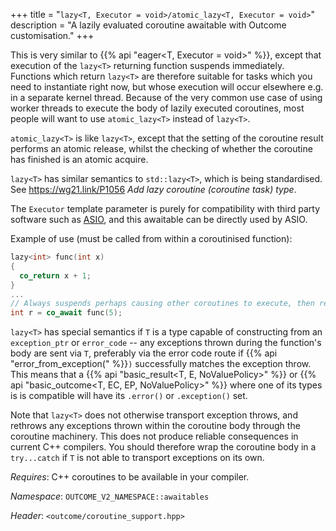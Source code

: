 +++
title = "`lazy<T, Executor = void>/atomic_lazy<T, Executor = void>`"
description = "A lazily evaluated coroutine awaitable with Outcome customisation."
+++

This is very similar to {{% api "eager<T, Executor = void>" %}}, except that execution of the
`lazy<T>` returning function suspends immediately. Functions which return `lazy<T>`
are therefore suitable for tasks which you need to instantiate right now, but whose
execution will occur elsewhere e.g. in a separate kernel thread. Because of the very
common use case of using worker threads to execute the body of lazily executed
coroutines, most people will want to use `atomic_lazy<T>` instead of `lazy<T>`.

`atomic_lazy<T>` is like `lazy<T>`, except that the setting of the coroutine result
performs an atomic release, whilst the checking of whether the coroutine has finished
is an atomic acquire.

`lazy<T>` has similar semantics to `std::lazy<T>`, which is being standardised. See
https://wg21.link/P1056 *Add lazy coroutine (coroutine task) type*.

The `Executor` template parameter is purely for compatibility with third party software
such as [ASIO](https://think-async.com/Asio/), and this awaitable can be directly used
by ASIO.

Example of use (must be called from within a coroutinised function):

```c++
lazy<int> func(int x)
{
  co_return x + 1;
}
...
// Always suspends perhaps causing other coroutines to execute, then resumes.
int r = co_await func(5);
```

`lazy<T>` has special semantics if `T` is a type capable of constructing from
an `exception_ptr` or `error_code` -- any exceptions thrown during the function's body
are sent via `T`, preferably via the error code route if {{% api "error_from_exception(" %}}`)`
successfully matches the exception throw. This means that a
{{% api "basic_result<T, E, NoValuePolicy>" %}} or {{% api "basic_outcome<T, EC, EP, NoValuePolicy>" %}} where one of its types is
is compatible will have its `.error()` or `.exception()` set.

Note that `lazy<T>` does not otherwise transport exception throws, and rethrows
any exceptions thrown within the coroutine body through the coroutine machinery.
This does not produce reliable consequences in current C++ compilers. You should
therefore wrap the coroutine body in a `try...catch` if `T` is not able to transport
exceptions on its own.

*Requires*: C++ coroutines to be available in your compiler.

*Namespace*: `OUTCOME_V2_NAMESPACE::awaitables`

*Header*: `<outcome/coroutine_support.hpp>`

